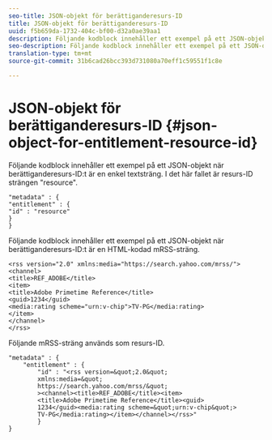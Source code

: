 ```yaml
---
seo-title: JSON-objekt för berättiganderesurs-ID
title: JSON-objekt för berättiganderesurs-ID
uuid: f5b659da-1732-404c-bf00-d32a0ae39aa1
description: Följande kodblock innehåller ett exempel på ett JSON-objekt när berättiganderesurs-ID:t är en enkel textsträng.
seo-description: Följande kodblock innehåller ett exempel på ett JSON-objekt när berättiganderesurs-ID:t är en enkel textsträng.
translation-type: tm+mt
source-git-commit: 31b6cad26bcc393d731080a70eff1c59551f1c8e

---
```



# JSON-objekt för berättiganderesurs-ID {#json-object-for-entitlement-resource-id}

Följande kodblock innehåller ett exempel på ett JSON-objekt när berättiganderesurs-ID:t är en enkel textsträng. I det här fallet är resurs-ID strängen &quot;resource&quot;.

```
"metadata" : { 
"entitlement" : { 
"id" : "resource" 
} 
}
```

Följande kodblock innehåller ett exempel på ett JSON-objekt när berättiganderesurs-ID:t är en HTML-kodad mRSS-sträng.

```
<rss version="2.0" xmlns:media="https://search.yahoo.com/mrss/"> 
<channel> 
<title>REF_ADOBE</title> 
<item> 
<title>Adobe Primetime Reference</title> 
<guid>1234</guid> 
<media:rating scheme="urn:v-chip">TV-PG</media:rating> 
</item> 
</channel> 
</rss>
```

Följande mRSS-sträng används som resurs-ID.

```
"metadata" : { 
    "entitlement" : { 
        "id" : "<rss version=&quot;2.0&quot; 
        xmlns:media=&quot; 
        https://search.yahoo.com/mrss/&quot; 
        ><channel><title>REF_ADOBE</title><item> 
        <title>Adobe Primetime Reference</title><guid> 
        1234</guid><media:rating scheme=&quot;urn:v-chip&quot;> 
        TV-PG</media:rating></item></channel></rss>" 
        } 
} 
```
